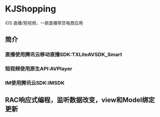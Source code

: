 # KJShopping
iOS 直播/短视频，一款直播带货电商应用

## 简介
### 直播使用腾讯云移动直播SDK:TXLiteAVSDK_Smart
### 短视频使用原生API:AVPlayer
### IM使用腾讯云SDK:IMSDK

## RAC响应式编程，监听数据改变，view和Model绑定更新
